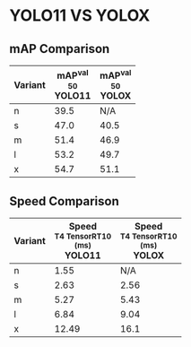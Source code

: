 ---
---
# YOLO11 VS YOLOX

## mAP Comparison

| **Variant** | <center><span style='width: 400px;'>**mAP<sup>val<br>50**<br>**YOLO11**</span></center> | <center><span style='width: 400px;'>**mAP<sup>val<br>50**<br>**YOLOX**</span></center> |
|----|----------------------------------|------------------------------------|
| n | 39.5 | N/A |
| s | 47.0 | 40.5 |
| m | 51.4 | 46.9 |
| l | 53.2 | 49.7 |
| x | 54.7 | 51.1 |

## Speed Comparison

| **Variant** | <center><span style='width: 200px;'>**Speed**<br><sup>T4 TensorRT10<br>(ms)</sup><br>**YOLO11**</span></center> | <center><span style='width: 200px;'>**Speed**<br><sup>T4 TensorRT10<br>(ms)</sup><br>**YOLOX**</span></center> |
|---------|-----------------------|-----------------------|
| n | 1.55 | N/A |
| s | 2.63 | 2.56 |
| m | 5.27 | 5.43 |
| l | 6.84 | 9.04 |
| x | 12.49 | 16.1 |
